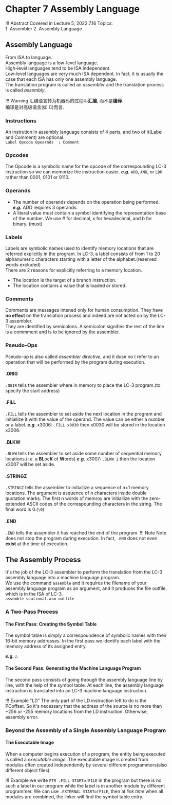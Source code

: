 
# Chapter 7 Assembly Language

!!! Abstract
    Covered in Lecture 5, 2022.7.16
    Topics:  
    1. Assembler
    2. Assembly Language

## Assembly Language

From ISA to language.  
Assembly language is a low-level language.  
High-level languages tend to be ISA independent.  
Low-level languages are very much ISA dependent. In fact, it is usually the case that each ISA has
only one assembly language.  
The translation program is called an *assembler* and the translation process is called *assembly*.

!!! Warning
    汇编语言转为机器码的过程叫**汇编**, 而不是**编译**.  
    编译是对高级语言(如 C)而言.

### Instructions

An instrution in assembly language consists of 4 parts, and two of it(Label and Comment) are optional.  
`Label Opcode Opearnds  ; Comment`  

### Opcodes

The Opcode is a symbolic name for the opcode of the correspounding LC-3 instruction so we can memorize the instruction easier. ***e.g.*** `ADD`, `AND`, or `LDR` rather than 0001, 0101 or 0110.

### Operands

* The number of operands depends on the operation being performed. ***e.g.*** ADD requires 3 operands.  
* A literal value must contain a symbol identifying the representation base of the number. We use # for decimal, x for hexadecimal, and b for binary. (must)

### Labels

Labels are symbolic names used to identify memory locations that are referred explicitly in the program. In LC-3, a label consists of from 1 to 20 alphanumeric characters starting with a letter of the alphabet.(reserved words excluded)  
There are 2 reasons for explicitly referring to a memory location.  

* The location is the target of a branch instruction.  
* The location contains a value that is loaded or stored.

### Comments

Comments are messages intened only for human consumption. They have **no effect** on the translation process and indeed are not acted on by the LC-3 assembler.  
They are identified by semicolons. A semicolon signifies the rest of the line is a commment and is to be ignored by the assembler.  

### Pseudo-Ops

Pseudo-op is also called *assembler directive*, and it dose no t refer to an operation that will be performed by the program during execution.

#### .ORIG

`.OGIR` tells the assembler where in memory to place the LC-3 program.(to specify the start address)

#### .FILL

`.FILL` tells the assembler to set aside the next location in the program and initiallize it with the value of the operand. The value can be either a number or a label. ***e.g.*** x3006: `.FILL x0030` then x0030 will be stored in the location x3006.

#### .BLKW

`.BLKW` tells the assembler to set aside some number of sequential memory locations.(i.e. a **BL**oc**K** of **W**ords) ***e.g.*** x3007: `.BLKW 1` then the location x3007 will be set aside.

#### .STRINGZ

`.STRINGZ` tells the assembler to initiallize a sequence of n+1 memory locations. The argument is asquence of n characters inside double quotation marks. The first n words of memroy are initiallize with the zero-extended ASCII codes of the correspounding characters in the string. The final word is 0.(`\0`)

#### .END

`.END` tells the assembler it has reached the end of the program.
!!! Note
    Note does not stop the program during execution. In fact, `.END` does not even **exist** at the time of execution.

## The Assembly Process

It's the job of the LC-3 assembler to perform the translation from the LC-3 assembly language into a machine language program.  
We use the command `assemble` and it requires the filename of your assembly language program as an argument, and it produces the file outfile, which is in the ISA of LC-3.  
`assemble soutiona1.asm outfile`

### A Two-Pass Process

#### The First Pass: Creating the Symbol Table

The symbol table is simply a correspoundence of symbolic names with their 16-bit memory addresses. In the first pass we identify each label with the memory address of its assigned entry.

***e.g.***
<img src="https://s2.loli.net/2022/07/16/5WHXTzQSvClqGLp.png" style="zoom:50%;" />  

#### The Second Pass: Generating the Machine Language Program

The second pass consists of going through the assembly language line by line, with the help of the symbol table. At each line, the assembly language instruction is translated into an LC-3 machine language instruction.

!!! Example "LD"
    The only part of the LD instruction left to do is the PCoffset. So it's necessary that the address of the source is no more than +256 or -255 memory locations from the LD instruction. Otherwise, assembly error.

### Beyond the Assembly of a Single Assembly Language Program

#### The Executable Image

When a computer begins execution of a program, the entity being executed is called a *executable image*. The executable image is created from modules often created independently by several different programmers(also different object files).  

!!! Example
    we write `PTR .FILL STARTofFILE` in the program but there is no such a label in our program while the label is in another module by different programmer. We can use `.EXTERNAL STARTofFILE`, then at *link time* when all modules are combined, the linker will find the symbol table entry.
